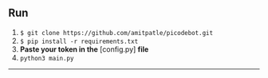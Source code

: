 ## Run
1. `$ git clone https://github.com/amitpatle/picodebot.git`
2. `$ pip install -r requirements.txt`
3. <b>Paste your token in the</b> [config.py]  <b>file</b>
4. `python3 main.py`
<hr>

